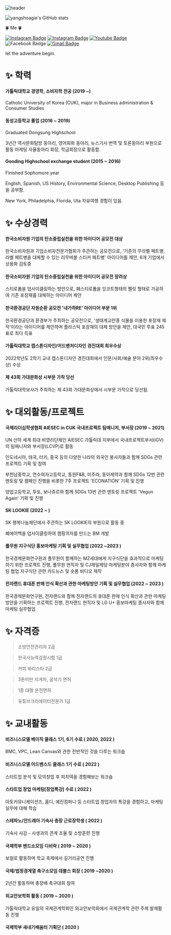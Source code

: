 ![header](https://capsule-render.vercel.app/api?type=rect&color=1C768F&customColorList=0,2,2,5,30&text=Seungtak%20Yang&animation=fadeIn&fontColor=d6ace6)

![yangshoagie's GitHub stats](https://github-readme-stats.vercel.app/api?username=yangshoagie&show_icons=true&theme=cobalt)
	
🍀 Me 🍀

   [![Instagram Badge](https://img.shields.io/badge/Instagram-F0047F?style=flat-square&logo=instagram&&logoColor=white&link=https://www.instagram.com/yangs_hoagie/)](https://www.instagram.com/yangs_hoagie/)  [![Instagram Badge](https://img.shields.io/badge/Instagram-556472?style=flat-square&logo=instagram&&logoColor=white&link=https://www.instagram.com/hoagie_dogie/)](https://www.instagram.com/hoagie_dogie/) [![Youtube Badge](https://img.shields.io/badge/Youtube-ff0000?style=flat-square&logo=youtube&link=https://www.youtube.com/channel/UCs8vJ1jePfiOJ70ymAX5EWA)](https://www.youtube.com/channel/UCs8vJ1jePfiOJ70ymAX5EWA) ![Facebook Badge](https://img.shields.io/badge/facebook-1877f2?style=flat-square&logo=facebook&logoColor=white&link=https://www.facebook.com/양승탁) [![Gmail Badge](https://img.shields.io/badge/Gmail-d14836?style=flat-square&logo=Gmail&logoColor=white&link=mailto:xkr0639@gmail.com)](mailto:xkr0639@gmail.com)
  
 
  
 

let the adventure begin.
# ✨ 학력
#### 가톨릭대학교 경영학, 소비자학 전공 (2019 ~)
Catholic University of Korea (CUK), major in Business administration & Consumer Studies

#### 동성고등학교 졸업 (2016 ~ 2019)
Graduated Dongsung Highschool

3년간 역사문화탐방 동아리, 영어회화 동아리, 뉴스기사 번역 및 토론동아리 부원으로 활동
마케팅 자율동아리 회장, 학급회장으로 활동함.

#### Gooding Highschool exchange student (2015 ~ 2016)
Finished Sophomore year

English, Spanish, US History, Environmental Science, Desktop Publishing 등을 공부함.

New York, Philadelphia, Florida, Uta 자유여행 경험이 있음.


# ✨ 수상경력
#### 한국소비자원 기업의 탄소중립실천을 위한 아이디어 공모전 대상
한국소비자원과 기업소비자전문가협회가 주관하는 공모전으로, '기존의 무라벨 페트병, 라벨 페트병을 대체할 수 있는 리무버블 스티커 페트병' 아이디어를 제안, 6개 기업에서 상용화 검토중

#### 한국소비자원 기업의 탄소중립실천을 위한 아이디어 공모전 장려상
스티로폼을 업사이클링하는 방안으로, 폐스티로폼을 잉코트형태의 펠릿 형태로 가공하여 기존 포장재를 대체하는 아이디어 제안

#### 한국환경공단 자원순환 공모전 '내가하RE' 아이디어 부문 1위
한국환경공단과 환경부가 주최하는 공모전으로, '생태계교란종 식물을 이용한 포장재 제작'이라는 아이디어를 제안하며 플라스틱 포장재의 대체 방안을 제안, 대국민 투표 245표로 최다 득표

#### 가톨릭대학교 캡스톤디자인/어드벤처디자인 경진대회 최우수상
2022학년도 2학기 교내 캡스톤디자인 경진대회에서 인문/사회/예술 분야 2위(최우수상) 수상

#### 제 43회 가대문화상 시부문 가작 당선
가톨릭대학보사가 주최하는 제 43회 가대문화상에서 시부문 가작으로 당선됨.


# ✨ 대외활동/프로젝트
#### 국제리더십학생협회 AIESEC in CUK 국내프로젝트 팀매니저, 부서장 (2019 ~ 2021)
UN 산하 세계 최대 비영리단체인 AIESEC 가톨릭대 지부에서 국내프로젝트부서(iGV)의 팀매니저와 부서장(LCVP)로 활동

인도네시아, 태국, 터키, 중국 등의 다양한 나라의 외국인 봉사자들과 함께 SDGs 관련 프로젝트 기획 및 참여

부천남중학교, 연수여자고등학교, 동원F&B, 미주라, 동아제약과 함께 SDGs 12번 관련 멘토링 및 캠페인 진행을 비롯한 7주 프로젝트 'ECONATION' 기획 및 진행

양업고등학교, 뚜또, 보나쥬르와 함께 SDGs 13번 관련 멘토링 프로젝트 'Vegun Again' 기획 및 진행

#### SK LOOKIE (2022 ~ )
SK 행복나눔재단에서 주관하는 SK LOOKIE의 부원으로 활동 중

폐에어백을 업사이클링하여 캠핑의자를 만드는 BM 개발

#### 풀무원 지구식단 홍보마케팅 기획 및 실무협업 (2022 ~2023 )
한국경제문화연구원과 풀무원이 함께하는 MZ세대에게 지구식단을 효과적으로 마케팅하기 위한 프로젝트 진행, 풀무원 현직자 및 CJ제일제당 마케팅분야 종사자와 함께 마케팅 협업
지구식단 관련 카드뉴스 및 숏폼 비디오 제작

#### 전자랜드 휴대폰 판매 인식 확산과 관한 마케팅방안 기획 및 실무협업 (2022 ~ 2023 )
한국경제문화연구원, 전자랜드와 함께 전자랜드의 휴대폰 판매 인식 확산과 관한 마케팅방안을 기획하는 프로젝트 진행, 전자랜드 현직자 및 LG U+ 홍보마케팅 종사자와 함께 마케팅 실무협업


# ✨ 자격증
> 소방안전관리자 2급

> 한국사능력검정시험 1급

> 커피 바리스타 2급

> 3톤미만 지게차, 굴삭기 면허

> 1종 대형 운전면허

> 유튜브크리에이터전문가 1급


# ✨ 교내활동
#### 비즈니스모델 베이직 클래스 1기, 6기 수료 ( 2020, 2022 )
BMC, VPC, Lean Canvas와 관한 전반적인 것을 다루는 워크숍

#### 비즈니스모델 어드밴스드 클래스 1기 수료 ( 2022 )
스타트업 분석 및 모의창업 후 피치덱을 경험해보는 워크숍

#### 스타트업 창업 마케팅[창업특강] 수료 ( 2022 )
아토커뮤니케이션즈, 홈디, 예진컴퍼니 등 스타트업 창업자의 특강을 경험하고, 마케팅 실무에 대해 학습

#### 스테파노/안드레아 기숙사 층장 근로장학생 ( 2022 )
기숙사 사감 - 사생과의 관계 조율 및 소방훈련 진행

#### 국제학부 밴드소모임 디비락 ( 2019 ~ 2020 )
보컬로 활동하며 학교 축제에서 길거리공연 진행

#### 국제/법정경계열 축구소모임 데블스 회장 ( 2019 ~2020 )
2년간 활동하며 총장배 축구대회 참여

#### 외교안보학회 활동 ( 2019 ~ 2020 )
가톨릭대학교 유일의 국제관계학회인 외교안보학회에서 국제관계학 관련 주제 발제활동 진행

#### 국제학부 새내기배움터 기획단 ( 2020 )

